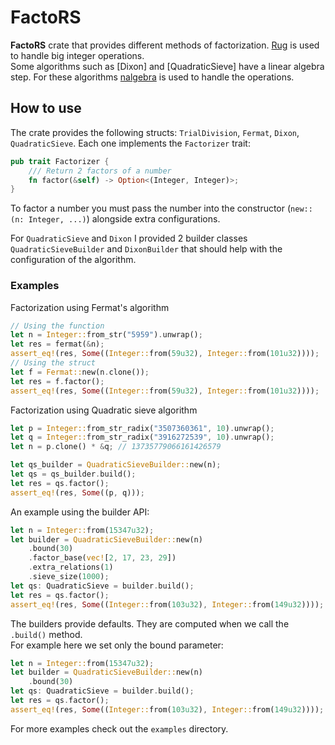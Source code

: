 # FactoRS

**FactoRS** crate that provides different methods of factorization. 
[Rug](https://crates.io/crates/rug) is used to handle big integer operations.  
Some algorithms such as [Dixon] and [QuadraticSieve] have a linear algebra step. For these algorithms [nalgebra](https://docs.rs/nalgebra/latest/nalgebra/) is used to handle the operations.

## How to use
The crate provides the following structs: `TrialDivision`, `Fermat`, `Dixon`, `QuadraticSieve`. Each one implements the `Factorizer` trait:
```rust
pub trait Factorizer {
    /// Return 2 factors of a number
    fn factor(&self) -> Option<(Integer, Integer)>;
}
```
To factor a number you must pass the number into the constructor (`new::(n: Integer, ...)`) alongside extra configurations.

For `QuadraticSieve` and `Dixon` I provided 2 builder classes `QuadraticSieveBuilder` and `DixonBuilder` that should help with the configuration of the algorithm.

### Examples
Factorization using Fermat's algorithm
```rust
// Using the function
let n = Integer::from_str("5959").unwrap();
let res = fermat(&n);
assert_eq!(res, Some((Integer::from(59u32), Integer::from(101u32))));
// Using the struct
let f = Fermat::new(n.clone());
let res = f.factor();
assert_eq!(res, Some((Integer::from(59u32), Integer::from(101u32))));
```

Factorization using Quadratic sieve algorithm
```rust
let p = Integer::from_str_radix("3507360361", 10).unwrap();
let q = Integer::from_str_radix("3916272539", 10).unwrap();
let n = p.clone() * &q; // 13735779066161426579

let qs_builder = QuadraticSieveBuilder::new(n);
let qs = qs_builder.build();
let res = qs.factor();
assert_eq!(res, Some((p, q)));
```

An example using the builder API:
```rust
let n = Integer::from(15347u32);
let builder = QuadraticSieveBuilder::new(n)
    .bound(30) 
    .factor_base(vec![2, 17, 23, 29])
    .extra_relations(1)
    .sieve_size(1000);
let qs: QuadraticSieve = builder.build();
let res = qs.factor();
assert_eq!(res, Some((Integer::from(103u32), Integer::from(149u32))));
```

The builders provide defaults. They are computed when we call the `.build()` method.  
For example here we set only the bound parameter:
```rust
let n = Integer::from(15347u32);
let builder = QuadraticSieveBuilder::new(n)
    .bound(30) 
let qs: QuadraticSieve = builder.build();
let res = qs.factor();
assert_eq!(res, Some((Integer::from(103u32), Integer::from(149u32))));
```

For more examples check out the `examples` directory.